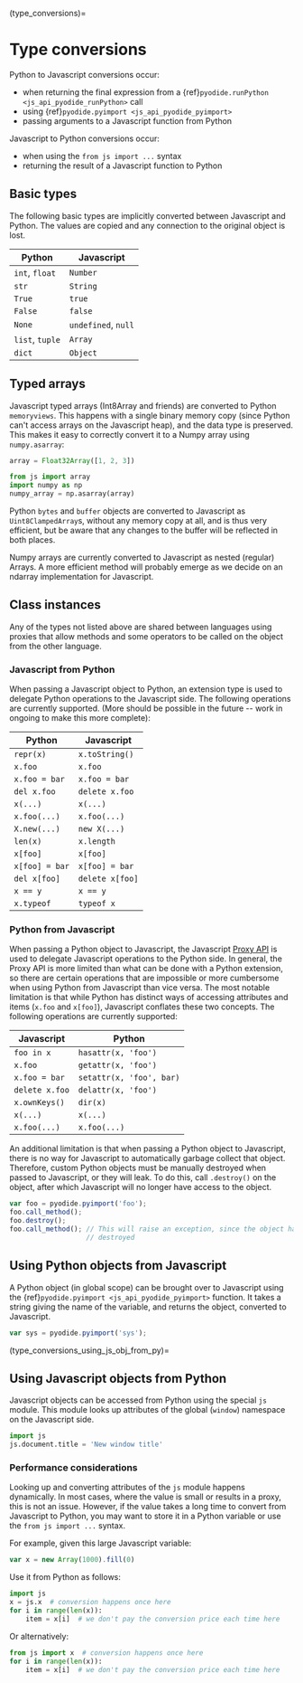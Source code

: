 (type_conversions)=
# Type conversions

Python to Javascript conversions occur:

- when returning the final expression from a
  {ref}`pyodide.runPython <js_api_pyodide_runPython>` call
- using {ref}`pyodide.pyimport <js_api_pyodide_pyimport>`
- passing arguments to a Javascript function from Python

Javascript to Python conversions occur:

- when using the `from js import ...` syntax
- returning the result of a Javascript function to Python

## Basic types

The following basic types are implicitly converted between Javascript and
Python. The values are copied and any connection to the original object is lost.

| Python          | Javascript          |
|-----------------|---------------------|
| `int`, `float`  | `Number`            |
| `str`           | `String`            |
| `True`          | `true`              |
| `False`         | `false`             |
| `None`          | `undefined`, `null` |
| `list`, `tuple` | `Array`             |
| `dict`          | `Object`            |

## Typed arrays

Javascript typed arrays (Int8Array and friends) are converted to Python
`memoryviews`. This happens with a single binary memory copy (since Python can't
access arrays on the Javascript heap), and the data type is preserved. This
makes it easy to correctly convert it to a Numpy array using `numpy.asarray`:

```javascript
array = Float32Array([1, 2, 3])
```

```python
from js import array
import numpy as np
numpy_array = np.asarray(array)
```

Python `bytes` and `buffer` objects are converted to Javascript as
`Uint8ClampedArray`s, without any memory copy at all, and is thus very
efficient, but be aware that any changes to the buffer will be reflected in both
places.

Numpy arrays are currently converted to Javascript as nested (regular) Arrays. A
more efficient method will probably emerge as we decide on an ndarray
implementation for Javascript.

## Class instances

Any of the types not listed above are shared between languages using proxies
that allow methods and some operators to be called on the object from the other
language.


### Javascript from Python

When passing a Javascript object to Python, an extension type is used to
delegate Python operations to the Javascript side. The following operations are
currently supported. (More should be possible in the future -- work in ongoing
to make this more complete):

| Python         | Javascript      |
|----------------|-----------------|
| `repr(x)`      | `x.toString()`  |
| `x.foo`        | `x.foo`         |
| `x.foo = bar`  | `x.foo = bar`   |
| `del x.foo`    | `delete x.foo`  |
| `x(...)`       | `x(...)`        |
| `x.foo(...)`   | `x.foo(...)`    |
| `X.new(...)`   | `new X(...)`    |
| `len(x)`       | `x.length`      |
| `x[foo]`       | `x[foo]`        |
| `x[foo] = bar` | `x[foo] = bar`  |
| `del x[foo]`   | `delete x[foo]` |
| `x == y`       | `x == y`        |
| `x.typeof`     | `typeof x`      |

### Python from Javascript

When passing a Python object to Javascript, the Javascript [Proxy
API](https://developer.mozilla.org/en-US/docs/Web/JavaScript/Reference/Global_Objects/Proxy)
is used to delegate Javascript operations to the Python side. In general, the
Proxy API is more limited than what can be done with a Python extension, so
there are certain operations that are impossible or more cumbersome when using
Python from Javascript than vice versa. The most notable limitation is that
while Python has distinct ways of accessing attributes and items (`x.foo` and
`x[foo]`), Javascript conflates these two concepts. The following operations are
currently supported:

| Javascript     | Python                   |
|----------------|--------------------------|
| `foo in x`     | `hasattr(x, 'foo')`      |
| `x.foo`        | `getattr(x, 'foo')`      |
| `x.foo = bar`  | `setattr(x, 'foo', bar)` |
| `delete x.foo` | `delattr(x, 'foo')`      |
| `x.ownKeys()`  | `dir(x)`                 |
| `x(...)`       | `x(...)`                 |
| `x.foo(...)`   | `x.foo(...)`             |

An additional limitation is that when passing a Python object to Javascript,
there is no way for Javascript to automatically garbage collect that object.
Therefore, custom Python objects must be manually destroyed when passed to Javascript, or
they will leak. To do this, call `.destroy()` on the object, after which Javascript will no longer have access to the object.

```javascript
var foo = pyodide.pyimport('foo');
foo.call_method();
foo.destroy();
foo.call_method(); // This will raise an exception, since the object has been
                   // destroyed
```

## Using Python objects from Javascript

A Python object (in global scope) can be brought over to Javascript using the
{ref}`pyodide.pyimport <js_api_pyodide_pyimport>` function. It takes a string
giving the name of the variable, and returns the object, converted to
Javascript.

```javascript
var sys = pyodide.pyimport('sys');
```
(type_conversions_using_js_obj_from_py)=
## Using Javascript objects from Python

Javascript objects can be accessed from Python using the special `js` module.
This module looks up attributes of the global (`window`) namespace on the
Javascript side.

```python
import js
js.document.title = 'New window title'
```

### Performance considerations

Looking up and converting attributes of the `js` module happens dynamically. In
most cases, where the value is small or results in a proxy, this is not an
issue. However, if the value takes a long time to convert from Javascript to
Python, you may want to store it in a Python variable or use the `from js import
...` syntax.

For example, given this large Javascript variable:

```javascript
var x = new Array(1000).fill(0)
```

Use it from Python as follows:

```python
import js
x = js.x  # conversion happens once here
for i in range(len(x)):
    item = x[i]  # we don't pay the conversion price each time here
```

Or alternatively:

```python
from js import x  # conversion happens once here
for i in range(len(x)):
    item = x[i]  # we don't pay the conversion price each time here
```
